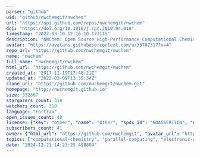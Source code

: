```yaml
---
parser: "github"
uid: "github/nwchemgit/nwchem"
url: "https://api.github.com/repos/nwchemgit/nwchem"
doi: "https://doi.org/10.1016/j.cpc.2010.04.018"
timestamp: "2022-03-10 12:16:10.173115"
description: "NWChem: Open Source High-Performance Computational Chemistry"
avatar: "https://avatars.githubusercontent.com/u/33767317?v=4"
repo_url: "https://github.com/nwchemgit/nwchem"
name: "nwchem"
full_name: "nwchemgit/nwchem"
html_url: "https://github.com/nwchemgit/nwchem"
created_at: "2017-11-19T17:48:21Z"
updated_at: "2022-03-09T13:35:34Z"
clone_url: "https://github.com/nwchemgit/nwchem.git"
homepage: "http://nwchemgit.github.io"
size: 352867
stargazers_count: 310
watchers_count: 310
language: "Fortran"
open_issues_count: 48
license: {"key": "other", "name": "Other", "spdx_id": "NOASSERTION", "url": null, "node_id": "MDc6TGljZW5zZTA="}
subscribers_count: 41
owner: {"html_url": "https://github.com/nwchemgit", "avatar_url": "https://avatars.githubusercontent.com/u/33767317?v=4", "login": "nwchemgit", "type": "User"}
topics: ["computational-chemistry", "parallel-computing", "electronic-structure-calculations", "molecular-simulation", "density-functional-theory", "nwchem", "chemistry", "hartree-fock", "quantum-chemistry"]
date: "2024-12-21 14:23:25.498804"
---
```

